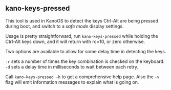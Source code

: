 ## kano-keys-pressed

This tool is used in KanoOS to detect the keys Ctrl-Alt are being pressed during boot,
and switch to a *safe mode* display settings.

Usage is pretty straightforward, run `kano-keys-pressed` while holding the Ctrl-Alt keys down,
and it will return with rc=10, or zero otherwise.

Two options are available to allow for some delay time in detecting the keys.

`-r` sets a number of times the key combination is checked on the keyboard.
`-d` sets a delay time in milliseconds to wait between each retry.

Call `kano-keys-pressed -h` to get a comprehensive help page. Also the `-v` flag will emit
information messages to explain what is going on.
